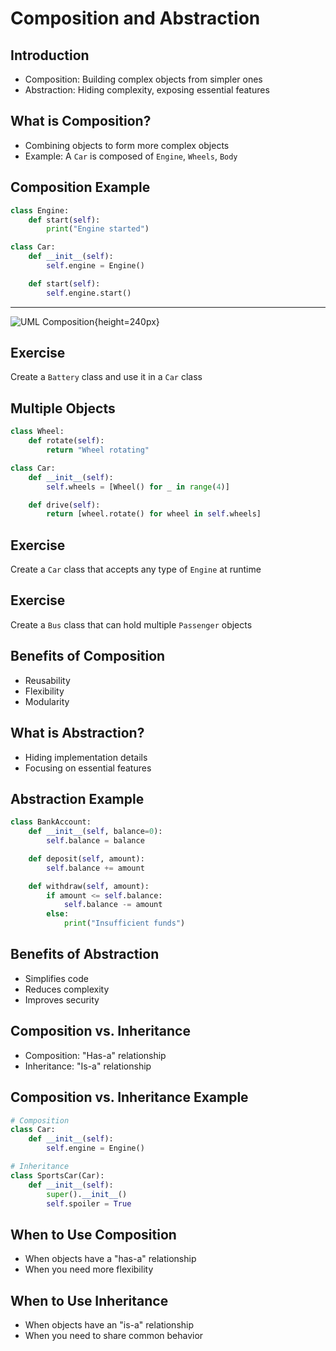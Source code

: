 # Composition and Abstraction

## Introduction

- Composition: Building complex objects from simpler ones
- Abstraction: Hiding complexity, exposing essential features

## What is Composition?

- Combining objects to form more complex objects
- Example: A `Car` is composed of `Engine`, `Wheels`, `Body`

## Composition Example

```python
class Engine:
    def start(self):
        print("Engine started")

class Car:
    def __init__(self):
        self.engine = Engine()

    def start(self):
        self.engine.start()
```

---

![UML Composition](vehicle-composition.png){height=240px}

## Exercise

Create a `Battery` class and use it in a `Car` class

## Multiple Objects

```python
class Wheel:
    def rotate(self):
        return "Wheel rotating"

class Car:
    def __init__(self):
        self.wheels = [Wheel() for _ in range(4)]

    def drive(self):
        return [wheel.rotate() for wheel in self.wheels]
```

## Exercise

Create a `Car` class that accepts any type of `Engine` at runtime

## Exercise

Create a `Bus` class that can hold multiple `Passenger` objects

## Benefits of Composition

- Reusability
- Flexibility
- Modularity

## What is Abstraction?

- Hiding implementation details
- Focusing on essential features

## Abstraction Example

```python
class BankAccount:
    def __init__(self, balance=0):
        self.balance = balance

    def deposit(self, amount):
        self.balance += amount

    def withdraw(self, amount):
        if amount <= self.balance:
            self.balance -= amount
        else:
            print("Insufficient funds")
```

## Benefits of Abstraction

- Simplifies code
- Reduces complexity
- Improves security

## Composition vs. Inheritance

- Composition: "Has-a" relationship
- Inheritance: "Is-a" relationship

## Composition vs. Inheritance Example

```python
# Composition
class Car:
    def __init__(self):
        self.engine = Engine()

# Inheritance
class SportsCar(Car):
    def __init__(self):
        super().__init__()
        self.spoiler = True
```

## When to Use Composition

- When objects have a "has-a" relationship
- When you need more flexibility

## When to Use Inheritance

- When objects have an "is-a" relationship
- When you need to share common behavior
